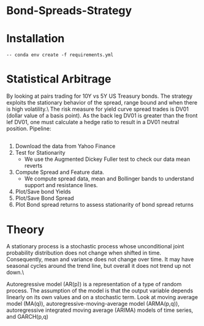 # Bond-Spreads-Strategy

# Installation 
	-- conda env create -f requirements.yml
# Statistical Arbitrage 

By looking at pairs trading for 10Y vs 5Y US Treasury bonds. The strategy exploits the stationary behavior of the spread, range bound and when there is high volatility.\ The risk measure for yield curve spread trades is DV01 (dollar value of a basis point). As the back leg DV01 is greater than the front lef DV01, one must calculate a hedge ratio to result in a DV01 neutral position. 
Pipeline:
##
<ol>
	<li>Download the data from Yahoo Finance</li>
	<li>Test for Stationarity
		<ul>
			<li>We use the Augmented Dickey Fuller test to check our data mean reverts</li>
		</ul>
	</li>
	<li>Compute Spread and Feature data.
		<ul>
			<li>We compute spread data, mean and Bollinger bands to understand support and resistance lines.</li>
		</ul>
	</li>
	<li>Plot/Save bond Yields</li>
	<li>Plot/Save Bond Spread </li>
	<li>Plot Bond spread returns to assess stationarity of bond spread returns</li>
</ol>

# Theory
	
A stationary process is a stochastic process whose unconditional joint probability distribution does not change when shifted in time.\
Consequently, mean and variance does not change over time. It may have seasonal cycles around the trend line, but overall it does not trend up not down.\

Autoregressive model (AR(p)) is a representation of a type of random process. The assumption of the model is that the output variable depends linearly on its own values and on a stochastic term. Look at moving average model (MA(q)), autoregressive-moving-average model (ARMA(p,q)), autoregressive integrated moving average (ARIMA) models of time series, and GARCH(p,q)
